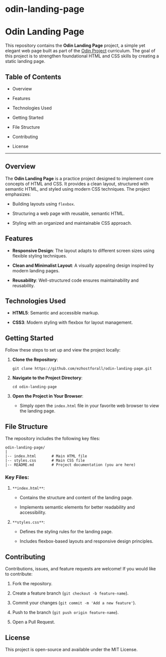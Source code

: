 # odin-landing-page

Odin Landing Page
=================

This repository contains the **Odin Landing Page** project, a simple yet elegant web page built as part of the [Odin Project](https://www.theodinproject.com/) curriculum. The goal of this project is to strengthen foundational HTML and CSS skills by creating a static landing page.

Table of Contents
-----------------

-   Overview

-   Features

-   Technologies Used

-   Getting Started

-   File Structure

-   Contributing

-   License

* * * * *

Overview
--------

The **Odin Landing Page** is a practice project designed to implement core concepts of HTML and CSS. It provides a clean layout, structured with semantic HTML, and styled using modern CSS techniques. The project emphasizes:

-   Building layouts using `flexbox`.

-   Structuring a web page with reusable, semantic HTML.

-   Styling with an organized and maintainable CSS approach.

Features
--------

-   **Responsive Design**: The layout adapts to different screen sizes using flexible styling techniques.

-   **Clean and Minimalist Layout**: A visually appealing design inspired by modern landing pages.

-   **Reusability**: Well-structured code ensures maintainability and reusability.

Technologies Used
-----------------

-   **HTML5**: Semantic and accessible markup.

-   **CSS3**: Modern styling with flexbox for layout management.

Getting Started
---------------

Follow these steps to set up and view the project locally:

1.  **Clone the Repository**:

    ```
    git clone https://github.com/ezhostforall/odin-landing-page.git
    ```

2.  **Navigate to the Project Directory**:

    ```
    cd odin-landing-page
    ```

3.  **Open the Project in Your Browser**:

    -   Simply open the `index.html` file in your favorite web browser to view the landing page.

File Structure
--------------

The repository includes the following key files:

```
odin-landing-page/
|
|-- index.html       # Main HTML file
|-- styles.css       # Main CSS file
|-- README.md        # Project documentation (you are here)
```

### Key Files:

1.  `**index.html**`:

    -   Contains the structure and content of the landing page.

    -   Implements semantic elements for better readability and accessibility.

2.  `**styles.css**`:

    -   Defines the styling rules for the landing page.

    -   Includes flexbox-based layouts and responsive design principles.

Contributing
------------

Contributions, issues, and feature requests are welcome! If you would like to contribute:

1.  Fork the repository.

2.  Create a feature branch (`git checkout -b feature-name`).

3.  Commit your changes (`git commit -m 'Add a new feature'`).

4.  Push to the branch (`git push origin feature-name`).

5.  Open a Pull Request.

License
-------

This project is open-source and available under the MIT License.